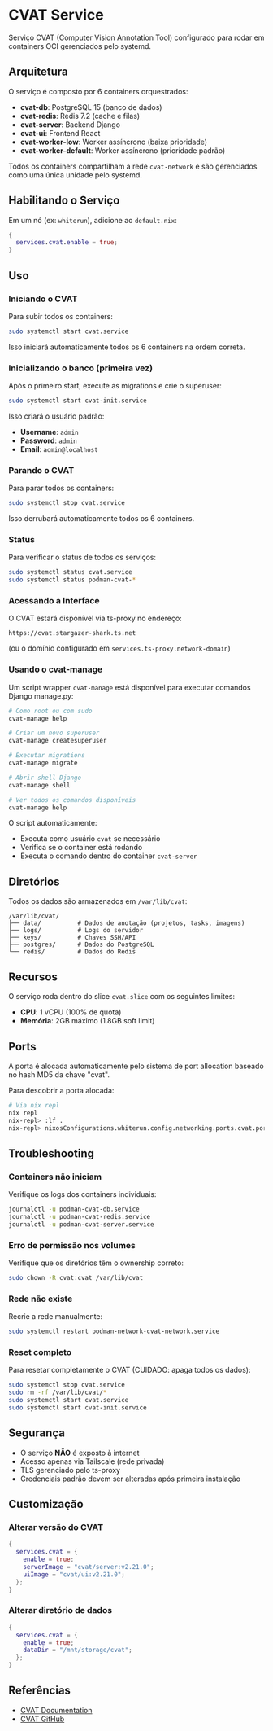 # CVAT Service

Serviço CVAT (Computer Vision Annotation Tool) configurado para rodar em containers OCI gerenciados pelo systemd.

## Arquitetura

O serviço é composto por 6 containers orquestrados:

- **cvat-db**: PostgreSQL 15 (banco de dados)
- **cvat-redis**: Redis 7.2 (cache e filas)
- **cvat-server**: Backend Django
- **cvat-ui**: Frontend React
- **cvat-worker-low**: Worker assíncrono (baixa prioridade)
- **cvat-worker-default**: Worker assíncrono (prioridade padrão)

Todos os containers compartilham a rede `cvat-network` e são gerenciados como uma única unidade pelo systemd.

## Habilitando o Serviço

Em um nó (ex: `whiterun`), adicione ao `default.nix`:

```nix
{
  services.cvat.enable = true;
}
```

## Uso

### Iniciando o CVAT

Para subir todos os containers:

```bash
sudo systemctl start cvat.service
```

Isso iniciará automaticamente todos os 6 containers na ordem correta.

### Inicializando o banco (primeira vez)

Após o primeiro start, execute as migrations e crie o superuser:

```bash
sudo systemctl start cvat-init.service
```

Isso criará o usuário padrão:
- **Username**: `admin`
- **Password**: `admin`
- **Email**: `admin@localhost`

### Parando o CVAT

Para parar todos os containers:

```bash
sudo systemctl stop cvat.service
```

Isso derrubará automaticamente todos os 6 containers.

### Status

Para verificar o status de todos os serviços:

```bash
sudo systemctl status cvat.service
sudo systemctl status podman-cvat-*
```

### Acessando a Interface

O CVAT estará disponível via ts-proxy no endereço:

```
https://cvat.stargazer-shark.ts.net
```

(ou o domínio configurado em `services.ts-proxy.network-domain`)

### Usando o cvat-manage

Um script wrapper `cvat-manage` está disponível para executar comandos Django manage.py:

```bash
# Como root ou com sudo
cvat-manage help

# Criar um novo superuser
cvat-manage createsuperuser

# Executar migrations
cvat-manage migrate

# Abrir shell Django
cvat-manage shell

# Ver todos os comandos disponíveis
cvat-manage help
```

O script automaticamente:
- Executa como usuário `cvat` se necessário
- Verifica se o container está rodando
- Executa o comando dentro do container `cvat-server`

## Diretórios

Todos os dados são armazenados em `/var/lib/cvat`:

```
/var/lib/cvat/
├── data/          # Dados de anotação (projetos, tasks, imagens)
├── logs/          # Logs do servidor
├── keys/          # Chaves SSH/API
├── postgres/      # Dados do PostgreSQL
└── redis/         # Dados do Redis
```

## Recursos

O serviço roda dentro do slice `cvat.slice` com os seguintes limites:

- **CPU**: 1 vCPU (100% de quota)
- **Memória**: 2GB máximo (1.8GB soft limit)

## Ports

A porta é alocada automaticamente pelo sistema de port allocation baseado no hash MD5 da chave "cvat".

Para descobrir a porta alocada:

```bash
# Via nix repl
nix repl
nix-repl> :lf .
nix-repl> nixosConfigurations.whiterun.config.networking.ports.cvat.port
```

## Troubleshooting

### Containers não iniciam

Verifique os logs dos containers individuais:

```bash
journalctl -u podman-cvat-db.service
journalctl -u podman-cvat-redis.service
journalctl -u podman-cvat-server.service
```

### Erro de permissão nos volumes

Verifique que os diretórios têm o ownership correto:

```bash
sudo chown -R cvat:cvat /var/lib/cvat
```

### Rede não existe

Recrie a rede manualmente:

```bash
sudo systemctl restart podman-network-cvat-network.service
```

### Reset completo

Para resetar completamente o CVAT (CUIDADO: apaga todos os dados):

```bash
sudo systemctl stop cvat.service
sudo rm -rf /var/lib/cvat/*
sudo systemctl start cvat.service
sudo systemctl start cvat-init.service
```

## Segurança

- O serviço **NÃO** é exposto à internet
- Acesso apenas via Tailscale (rede privada)
- TLS gerenciado pelo ts-proxy
- Credenciais padrão devem ser alteradas após primeira instalação

## Customização

### Alterar versão do CVAT

```nix
{
  services.cvat = {
    enable = true;
    serverImage = "cvat/server:v2.21.0";
    uiImage = "cvat/ui:v2.21.0";
  };
}
```

### Alterar diretório de dados

```nix
{
  services.cvat = {
    enable = true;
    dataDir = "/mnt/storage/cvat";
  };
}
```

## Referências

- [CVAT Documentation](https://docs.cvat.ai/)
- [CVAT GitHub](https://github.com/cvat-ai/cvat)
